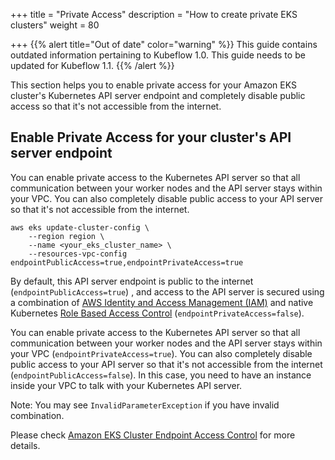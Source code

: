 +++
title = "Private Access"
description = "How to create private EKS clusters"
weight = 80
                    
+++
{{% alert title="Out of date" color="warning" %}}
This guide contains outdated information pertaining to Kubeflow 1.0. This guide
needs to be updated for Kubeflow 1.1.
{{% /alert %}}

This section helps you to enable private access for your Amazon EKS cluster's Kubernetes API server endpoint and completely disable public access so that it's not accessible from the internet.

## Enable Private Access for your cluster's API server endpoint

You can enable private access to the Kubernetes API server so that all communication between your worker nodes and the API server stays within your VPC. You can also completely disable public access to your API server so that it's not accessible from the internet.

```
aws eks update-cluster-config \
    --region region \
    --name <your_eks_cluster_name> \
    --resources-vpc-config endpointPublicAccess=true,endpointPrivateAccess=true
```

By default, this API server endpoint is public to the internet (`endpointPublicAccess=true`) , and access to the API server is secured using a combination of [AWS Identity and Access Management (IAM)](https://aws.amazon.com/iam/) and native Kubernetes [Role Based Access Control](https://kubernetes.io/docs/admin/authorization/rbac/) (`endpointPrivateAccess=false`).

You can enable private access to the Kubernetes API server so that all communication between your worker nodes and the API server stays within your VPC (`endpointPrivateAccess=true`). You can also completely disable public access to your API server so that it's not accessible from the internet (`endpointPublicAccess=false`). In this case, you need to have an instance inside your VPC to talk with your Kubernetes API server.

Note: You may see `InvalidParameterException` if you have invalid combination.

Please check [Amazon EKS Cluster Endpoint Access Control](https://docs.aws.amazon.com/eks/latest/userguide/cluster-endpoint.html) for more details.